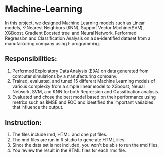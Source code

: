 # Machine-Learning

In this project, we designed Machine Learning models such as Linear models, K-Nearest Neighbors (KNN), Support Vector Machine(SVM), XGBoost, Gradient Boosted
tree, and Neural Network. Performed Regression and Classification Analysis on a de-identified dataset from a manufacturing company using R programming. 

## Responsibilities:

1. Performed Exploratory Data Analysis (EDA) on data generated from computer simulations by a manufacturing company. 
2. Trained, evaluated, and tuned 15 different Machine Learning models of various complexity from a simple linear model to XGboost, Neural Network, SVM, and KNN 
   for both Regression and Classification analysis.
3. Evaluated and chose the best model based on their performance using metrics such as RMSE and ROC and identified the important variables that influence the 
   output.
   
## Instruction:

1. The files include rmd, HTML, and one ppt files.
2. The rmd files are run in R studio to generate HTML files. 
3. Since the data set is not included, you won't be able to run the rmd files. 
4. You review the result in the HTML files for each rmd file. 
